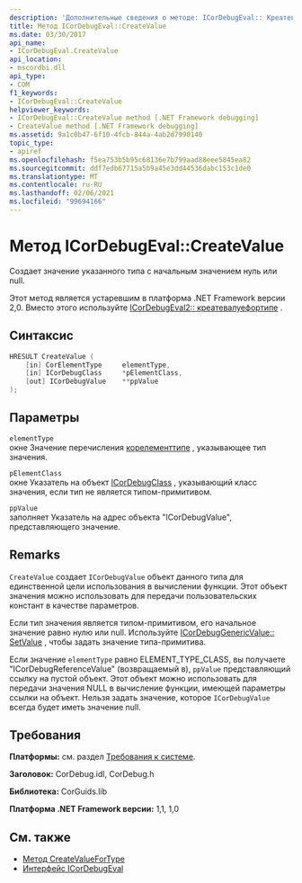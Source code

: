 ```yaml
---
description: 'Дополнительные сведения о методе: ICorDebugEval:: Креатевалуе'
title: Метод ICorDebugEval::CreateValue
ms.date: 03/30/2017
api_name:
- ICorDebugEval.CreateValue
api_location:
- mscordbi.dll
api_type:
- COM
f1_keywords:
- ICorDebugEval::CreateValue
helpviewer_keywords:
- ICorDebugEval::CreateValue method [.NET Framework debugging]
- CreateValue method [.NET Framework debugging]
ms.assetid: 9a1c0b47-6f10-4fcb-844a-4ab2d7990140
topic_type:
- apiref
ms.openlocfilehash: f5ea753b5b95c68136e7b799aad88eee5845ea82
ms.sourcegitcommit: ddf7edb67715a5b9a45e3dd44536dabc153c1de0
ms.translationtype: MT
ms.contentlocale: ru-RU
ms.lasthandoff: 02/06/2021
ms.locfileid: "99694166"
---
```

# <a name="icordebugevalcreatevalue-method"></a>Метод ICorDebugEval::CreateValue

Создает значение указанного типа с начальным значением нуль или null.  
  
 Этот метод является устаревшим в платформа .NET Framework версии 2,0. Вместо этого используйте [ICorDebugEval2:: креатевалуефортипе](icordebugeval2-createvaluefortype-method.md) .  
  
## <a name="syntax"></a>Синтаксис  
  
```cpp  
HRESULT CreateValue (  
    [in] CorElementType     elementType,  
    [in] ICorDebugClass     *pElementClass,  
    [out] ICorDebugValue    **ppValue  
);  
```  
  
## <a name="parameters"></a>Параметры  

 `elementType`  
 окне Значение перечисления [корелементтипе](../metadata/corelementtype-enumeration.md) , указывающее тип значения.  
  
 `pElementClass`  
 окне Указатель на объект [ICorDebugClass](icordebugclass-interface.md) , указывающий класс значения, если тип не является типом-примитивом.  
  
 `ppValue`  
 заполняет Указатель на адрес объекта "ICorDebugValue", представляющего значение.  
  
## <a name="remarks"></a>Remarks  

 `CreateValue` создает `ICorDebugValue` объект данного типа для единственной цели использования в вычислении функции. Этот объект значения можно использовать для передачи пользовательских констант в качестве параметров.  
  
 Если тип значения является типом-примитивом, его начальное значение равно нулю или null. Используйте [ICorDebugGenericValue:: SetValue](icordebuggenericvalue-setvalue-method.md) , чтобы задать значение типа-примитива.  
  
 Если значение `elementType` равно ELEMENT_TYPE_CLASS, вы получаете "ICorDebugReferenceValue" (возвращаемый в), `ppValue` представляющий ссылку на пустой объект. Этот объект можно использовать для передачи значения NULL в вычисление функции, имеющей параметры ссылки на объект. Нельзя задать значение, которое `ICorDebugValue` всегда будет иметь значение null.  
  
## <a name="requirements"></a>Требования  

 **Платформы:** см. раздел [Требования к системе](../../get-started/system-requirements.md).  
  
 **Заголовок:** CorDebug.idl, CorDebug.h  
  
 **Библиотека:** CorGuids.lib  
  
 **Платформа .NET Framework версии:** 1,1, 1,0  
  
## <a name="see-also"></a>См. также

- [Метод CreateValueForType](icordebugeval2-createvaluefortype-method.md)
- [Интерфейс ICorDebugEval](icordebugeval-interface.md)
